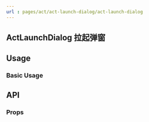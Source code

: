 ```yaml
---
url : pages/act/act-launch-dialog/act-launch-dialog
---
```


## ActLaunchDialog 拉起弹窗


## Usage

### Basic Usage

## API

### Props


